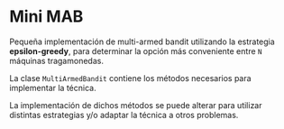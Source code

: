 # Mini MAB

Pequeña implementación de multi-armed bandit utilizando la estrategia **epsilon-greedy**,
para determinar la opción más conveniente entre `N` máquinas tragamonedas.

La clase `MultiArmedBandit` contiene los métodos necesarios para implementar la técnica.

La implementación de dichos métodos se puede alterar para utilizar distintas estrategias y/o adaptar la técnica a otros problemas.
